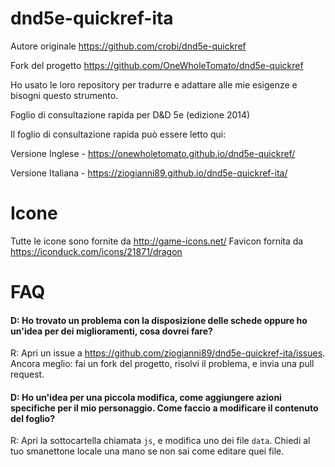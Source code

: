 dnd5e-quickref-ita
==============
Autore originale https://github.com/crobi/dnd5e-quickref

Fork del progetto https://github.com/OneWholeTomato/dnd5e-quickref

Ho usato le loro repository per tradurre e adattare alle mie esigenze e bisogni questo strumento.

Foglio di consultazione rapida per D&amp;D 5e (edizione 2014)

Il foglio di consultazione rapida può essere letto qui:

Versione Inglese - https://onewholetomato.github.io/dnd5e-quickref/

Versione Italiana - https://ziogianni89.github.io/dnd5e-quickref-ita/

Icone
==============

Tutte le icone sono fornite da http://game-icons.net/
Favicon fornita da https://iconduck.com/icons/21871/dragon

FAQ
===

#### D: Ho trovato un problema con la disposizione delle schede oppure ho un'idea per dei miglioramenti, cosa dovrei fare? ####
R: Apri un issue a https://github.com/ziogianni89/dnd5e-quickref-ita/issues. Ancora meglio: fai un fork del progetto, risolvi il problema, e invia una pull request.

#### D: Ho un'idea per una piccola modifica, come aggiungere azioni specifiche per il mio personaggio. Come faccio a modificare il contenuto del foglio? ####
R: Apri la sottocartella chiamata `js`, e modifica uno dei file `data`. Chiedi al tuo smanettone locale una mano se non sai come editare quei file.